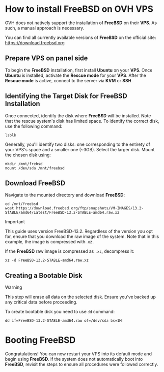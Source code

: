 # How to install FreeBSD on OVH VPS

OVH does not natively support the installation of **FreeBSD** on their **VPS**. As such, a manual approach is necessary.

You can find all currently available versions of **FreeBSD** on the official site:
https://download.freebsd.org

## Prepare VPS on panel side
To begin the **FreeBSD** installation, first install **Ubuntu** on your **VPS**.
Once **Ubuntu** is installed, activate the **Rescue mode** for your **VPS**.
After the **Rescue mode** is active, connect to the server via **KVM** or **SSH**.

## Identifying the Target Disk for FreeBSD Installation
Once connected, identify the disk where **FreeBSD** will be installed. Note that the rescue system's disk has limited space.
To identify the correct disk, use the following command:
```
lsblk
```
Generally, you'll identify two disks: one corresponding to the entirety of your VPS's space and a smaller one (~3GB). Select the larger disk.
Mount the chosen disk using:

```
mkdir /mnt/frebsd
mount /dev/sda /mnt/freebsd
```

## Download FreeBSD
Navigate to the mounted directory and download **FreeBSD**:
```
cd /mnt/freebsd
wget https://download.freebsd.org/ftp/snapshots/VM-IMAGES/13.2-STABLE/amd64/Latest/FreeBSD-13.2-STABLE-amd64.raw.xz
```
> [!IMPORTANT]
> This guide uses version FreeBSD-13.2. Regardless of the version you opt for, ensure that you download the raw image of the system. Note that in this example, the image is compressed with .xz.

If the **FreeBSD** raw image is compressed as ```.xz```, decompress it:
```
xz -d FreeBSD-13.2-STABLE-amd64.raw.xz
```

## Creating a Bootable Disk
> [!WARNING]
> This step will erase all data on the selected disk. Ensure you've backed up any critical data before proceeding.

To create bootable disk you need to use ```dd``` command:
```
dd if=FreeBSD-13.2-STABLE-amd64.raw of=/dev/sda bs=1M
```

# Booting FreeBSD
Congratulations! You can now restart your VPS into its default mode and begin using **FreeBSD**. If the system does not automatically boot into **FreeBSD**, revisit the steps to ensure all procedures were followed correctly.
